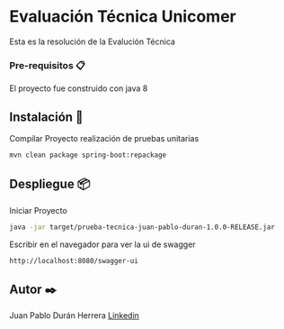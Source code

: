 # Evaluación Técnica Unicomer

Esta es la resolución de la Evalución Técnica

### Pre-requisitos 📋

El proyecto fue construido con java 8

## Instalación 🔧

Compilar Proyecto realización de pruebas unitarias

```bash
mvn clean package spring-boot:repackage
```

## Despliegue 📦

Iniciar Proyecto

```bash
java -jar target/prueba-tecnica-juan-pablo-duran-1.0.0-RELEASE.jar
```

Escribir en el navegador para ver la ui de swagger

```url
http://localhost:8080/swagger-ui
```

## Autor ✒️

Juan Pablo Durán Herrera [Linkedin](https://www.linkedin.com/in/jpduranhe/)
